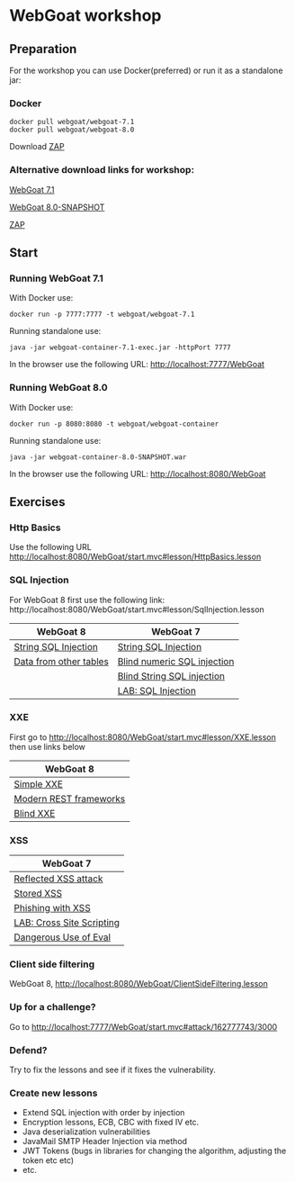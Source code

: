 # WebGoat workshop

## Preparation

For the workshop you can use Docker(preferred) or run it as a standalone jar:

### Docker

```
docker pull webgoat/webgoat-7.1
docker pull webgoat/webgoat-8.0
```
Download [ZAP](https://github.com/zaproxy/zaproxy/wiki/Downloads)

### Alternative download links for workshop:

[WebGoat 7.1](https://github.com/WebGoat/WebGoat/releases/download/7.1/webgoat-container-7.1-exec.jar)

[WebGoat 8.0-SNAPSHOT](http://provided_during_workshop)

[ZAP](https://github.com/zaproxy/zaproxy/wiki/Downloads)

## Start

### Running WebGoat 7.1

With Docker use: 

```
docker run -p 7777:7777 -t webgoat/webgoat-7.1
```

Running standalone use:

```
java -jar webgoat-container-7.1-exec.jar -httpPort 7777
```

In the browser use the following URL: <http://localhost:7777/WebGoat>

### Running WebGoat 8.0

With Docker use:

```
docker run -p 8080:8080 -t webgoat/webgoat-container
```

Running standalone use:

```
java -jar webgoat-container-8.0-SNAPSHOT.war
```

In the browser use the following URL: <http://localhost:8080/WebGoat>


## Exercises

### Http Basics

Use the following URL <http://localhost:8080/WebGoat/start.mvc#lesson/HttpBasics.lesson>

### SQL Injection

For WebGoat 8 first use the following link: http://localhost:8080/WebGoat/start.mvc#lesson/SqlInjection.lesson

| WebGoat 8     | WebGoat 7        
| --- |---
|[String SQL Injection](http://localhost:8080/WebGoat/start.mvc#lesson/SqlInjection.lesson/6)|[String SQL Injection](http://localhost:7777/WebGoat/start.mvc#attack/538385464/1100)
|[Data from other tables](http://localhost:8080/WebGoat/start.mvc#lesson/SqlInjection.lesson/9) | [Blind numeric SQL injection](http://localhost:7777/WebGoat/start.mvc#attack/586116895/1100)
| | [Blind String SQL injection](http://localhost:7777/WebGoat/start.mvc#attack/1315528047/1100)
| | [LAB: SQL Injection](http://localhost:7777/WebGoat/start.mvc#attack/1537271095/1100)

### XXE

First go to <http://localhost:8080/WebGoat/start.mvc#lesson/XXE.lesson> then use links below

| WebGoat 8 
| ---
| [Simple XXE](http://localhost:8080/WebGoat/start.mvc#lesson/XXE.lesson/2)
| [Modern REST frameworks](http://localhost:8080/WebGoat/start.mvc#lesson/XXE.lesson/3)
| [Blind XXE](http://localhost:8080/WebGoat/start.mvc#lesson/XXE.lesson/6)

### XSS

| WebGoat 7
| ---
| [Reflected XSS attack](http://localhost:7777/WebGoat/start.mvc#attack/1406352188/900)
| [Stored XSS](http://localhost:7777/WebGoat/start.mvc#attack/598569451/900)
| [Phishing with XSS](http://localhost:8080/WebGoat/start.mvc?#attack/1382523204/900)
| [LAB: Cross Site Scripting](http://localhost:7777/WebGoat/start.mvc#attack/611366032/900)
| [Dangerous Use of Eval](http://localhost:7777/WebGoat/start.mvc#attack/136634854/400)

### Client side filtering

WebGoat 8, <http://localhost:8080/WebGoat/ClientSideFiltering.lesson>

### Up for a challenge?

Go to <http://localhost:7777/WebGoat/start.mvc#attack/162777743/3000>

### Defend?
Try to fix the lessons and see if it fixes the vulnerability.

### Create new lessons

- Extend SQL injection with order by injection
- Encryption lessons, ECB, CBC with fixed IV etc.
- Java deserialization vulnerabilities
- JavaMail SMTP Header Injection via method
- JWT Tokens (bugs in libraries for changing the algorithm, adjusting the token etc etc)
- etc.






